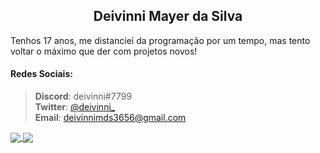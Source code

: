 <h2 align="center">Deivinni Mayer da Silva</h2>

Tenhos 17 anos, me distanciei da programação por um tempo, mas tento voltar o máximo que der com projetos novos!

#### Redes Sociais:
> **Discord**: deivinni#7799</br>
> **Twitter**: <a href="https://twitter.com/deivinni_">@deivinni_</a></br>
> **Email**: <a href="mailto:deivinnimds3656@gmail.com">deivinnimds3656@gmail.com</a></br>

<a href="https://github.com/deivinni">
  <img align="center" src="https://github-readme-stats.vercel.app/api?username=deivinni&show_icons=true&include_all_commits=true&hide=issues&hide_border=true&theme=buefy&locale=pt-br" />
</a>
<a href="https://github.com/deivinni">
  <img align="center" src="https://github-readme-stats.vercel.app/api/top-langs/?username=deivinni&locale=pt-br&hide_border=true&hide_title=true&theme=vue" />
</a>
